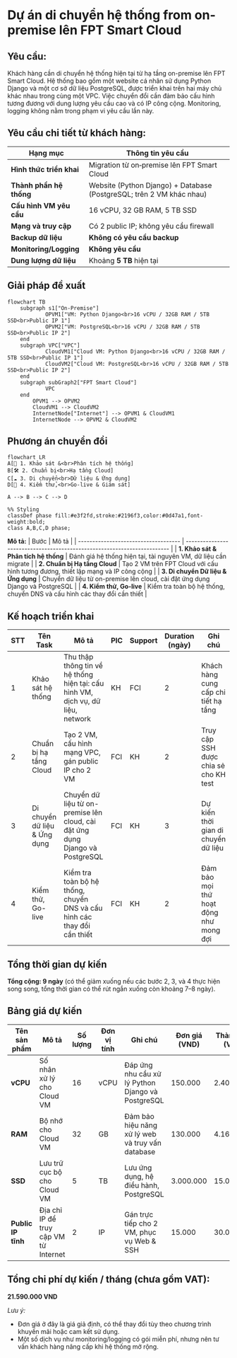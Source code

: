 # Dự án di chuyển hệ thống from on-premise lên FPT Smart Cloud

## Yêu cầu:
Khách hàng cần di chuyển hệ thống hiện tại từ hạ tầng on-premise lên FPT Smart Cloud. Hệ thống bao gồm một website cá nhân sử dụng Python Django và một cơ sở dữ liệu PostgreSQL, được triển khai trên hai máy chủ khác nhau trong cùng một VPC. Việc chuyển đổi cần đảm bảo cấu hình tương đương với dung lượng yêu cầu cao và có IP công cộng. Monitoring, logging không nằm trong phạm vi yêu cầu lần này.

## Yêu cầu chi tiết từ khách hàng:
| Hạng mục                 | Thông tin yêu cầu                                                                   |
| ------------------------ | ----------------------------------------------------------------------------------- |
| **Hình thức triển khai** | Migration từ on‑premise lên FPT Smart Cloud                                         |
| **Thành phần hệ thống**  | Website (Python Django) + Database (PostgreSQL; trên 2 VM khác nhau)                |
| **Cấu hình VM yêu cầu**  | 16 vCPU, 32 GB RAM, 5 TB SSD                                                       |
| **Mạng và truy cập**     | Có 2 public IP; không yêu cầu firewall                                              |
| **Backup dữ liệu**       | **Không có yêu cầu backup**                                                         |
| **Monitoring/Logging**   | **Không yêu cầu**                                                                   |
| **Dung lượng dữ liệu**   | Khoảng **5 TB** hiện tại                                                             |

## Giải pháp đề xuất
```mermaid
flowchart TB
    subgraph s1["On-Premise"]
            OPVM1["VM: Python Django<br>16 vCPU / 32GB RAM / 5TB SSD<br>Public IP 1"]
            OPVM2["VM: PostgreSQL<br>16 vCPU / 32GB RAM / 5TB SSD<br>Public IP 2"]
    end
    subgraph VPC["VPC"]
            CloudVM1["Cloud VM: Python Django<br>16 vCPU / 32GB RAM / 5TB SSD<br>Public IP 1"]
            CloudVM2["Cloud VM: PostgreSQL<br>16 vCPU / 32GB RAM / 5TB SSD<br>Public IP 2"]
    end
    subgraph subGraph2["FPT Smart Cloud"]
            VPC
    end
        OPVM1 --> OPVM2
        CloudVM1 --> CloudVM2
        InternetNode["Internet"] --> OPVM1 & CloudVM1
        InternetNode --> OPVM2 & CloudVM2
```

## Phương án chuyển đổi
```mermaid
flowchart LR
A[📌 1. Khảo sát &<br>Phân tích hệ thống]
B[🛠️ 2. Chuẩn bị<br>Hạ tầng Cloud]
C[☁️ 3. Di chuyển<br>Dữ liệu & Ứng dụng]
D[🚀 4. Kiểm thử,<br>Go-live & Giám sát]

A --> B --> C --> D

%% Styling
classDef phase fill:#e3f2fd,stroke:#2196f3,color:#0d47a1,font-weight:bold;
class A,B,C,D phase;
```

**Mô tả:**
| Bước                                 | Mô tả                                                                    |
| ------------------------------------ | ------------------------------------------------------------------------ |
| **1. Khảo sát & Phân tích hệ thống** | Đánh giá hệ thống hiện tại, tài nguyên VM, dữ liệu cần migrate           |
| **2. Chuẩn bị Hạ tầng Cloud**        | Tạo 2 VM trên FPT Cloud với cấu hình tương đương, thiết lập mạng và IP công cộng |
| **3. Di chuyển Dữ liệu & Ứng dụng**  | Chuyển dữ liệu từ on-premise lên cloud, cài đặt ứng dụng Django và PostgreSQL |
| **4. Kiểm thử, Go-live**  | Kiểm tra toàn bộ hệ thống, chuyển DNS và cấu hình các thay đổi cần thiết  |

## Kế hoạch triển khai
| **STT** | **Tên Task**                     | **Mô tả**                                                                       | **PIC** | **Support** | **Duration (ngày)** | **Ghi chú**                           |
| ------- | -------------------------------- | ------------------------------------------------------------------------------- | ------- | ----------- | ------------------- | ------------------------------------- |
| 1       | Khảo sát hệ thống                | Thu thập thông tin về hệ thống hiện tại: cấu hình VM, dịch vụ, dữ liệu, network | KH      | FCI         | 2                   | Khách hàng cung cấp chi tiết hạ tầng   |
| 2       | Chuẩn bị hạ tầng Cloud          | Tạo 2 VM, cấu hình mạng VPC, gán public IP cho 2 VM                           | FCI     | KH          | 2                   | Truy cập SSH được chia sẻ cho KH test  |
| 3       | Di chuyển dữ liệu & Ứng dụng     | Chuyển dữ liệu từ on-premise lên cloud, cài đặt ứng dụng Django và PostgreSQL  | FCI     | KH          | 3                   | Dự kiến thời gian di chuyển dữ liệu    |
| 4       | Kiểm thử, Go-live                | Kiểm tra toàn bộ hệ thống, chuyển DNS và cấu hình các thay đổi cần thiết      | FCI     | KH          | 2                   | Đảm bảo mọi thứ hoạt động như mong đợi |

## Tổng thời gian dự kiến
**Tổng cộng: 9 ngày** (có thể giảm xuống nếu các bước 2, 3, và 4 thực hiện song song, tổng thời gian có thể rút ngắn xuống còn khoảng 7–8 ngày).

## Bảng giá dự kiến

| Tên sản phẩm             | Mô tả                                                   | Số lượng | Đơn vị tính | Ghi chú                                            | Đơn giá (VND) | Thành tiền (VND) |
| ------------------------ | ------------------------------------------------------- | -------- | ----------- | -------------------------------------------------- | ------------- | ---------------- |
| **vCPU**                 | Số nhân xử lý cho Cloud VM                              | 16       | vCPU        | Đáp ứng nhu cầu xử lý Python Django và PostgreSQL  | 150.000       | 2.400.000        |
| **RAM**                  | Bộ nhớ cho Cloud VM                                     | 32       | GB          | Đảm bảo hiệu năng xử lý web và truy vấn database   | 130.000       | 4.160.000        |
| **SSD**                  | Lưu trữ cục bộ cho Cloud VM                             | 5        | TB          | Lưu ứng dụng, hệ điều hành, PostgreSQL             | 3.000.000     | 15.000.000       |
| **Public IP tĩnh**       | Địa chỉ IP để truy cập VM từ Internet                   | 2        | IP          | Gán trực tiếp cho 2 VM, phục vụ Web & SSH          | 15.000        | 30.000           |

## Tổng chi phí dự kiến / tháng (chưa gồm VAT):
**21.590.000 VND**

_Lưu ý:_
- Đơn giá ở đây là giá giả định, có thể thay đổi tùy theo chương trình khuyến mãi hoặc cam kết sử dụng.
- Một số dịch vụ như monitoring/logging có gói miễn phí, nhưng nên tư vấn khách hàng nâng cấp khi hệ thống mở rộng.